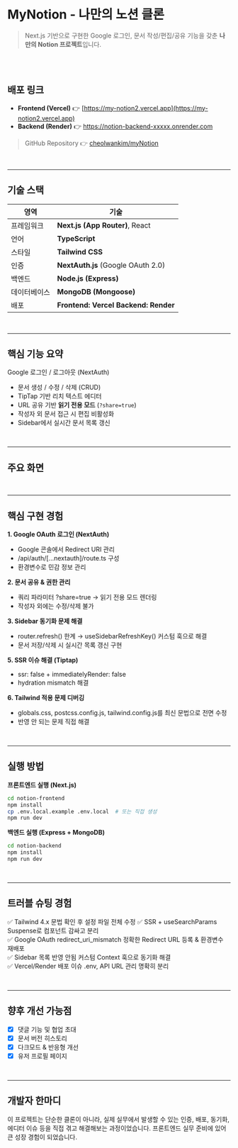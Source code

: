 # MyNotion - 나만의 노션 클론

> Next.js 기반으로 구현한 Google 로그인, 문서 작성/편집/공유 기능을 갖춘 **나만의 Notion 프로젝트**입니다.

<br />
<br />

## 배포 링크

- **Frontend (Vercel)** 👉 [https://my-notion2.vercel.app](https://my-notion2.vercel.app)
- **Backend (Render)** 👉 https://notion-backend-xxxxx.onrender.com

> GitHub Repository 👉 [cheolwankim/myNotion](https://github.com/cheolwankim/myNotion)
<br />

---

## 기술 스택

| 영역 | 기술 |
|------|------|
| 프레임워크 | **Next.js (App Router)**, React |
| 언어 | **TypeScript** |
| 스타일 | **Tailwind CSS** |
| 인증 | **NextAuth.js** (Google OAuth 2.0) |
| 백엔드 | **Node.js (Express)** |
| 데이터베이스 | **MongoDB (Mongoose)** |
| 배포 | **Frontend: Vercel**  **Backend: Render** |

<br />

---

## 핵심 기능 요약

  Google 로그인 / 로그아웃 (NextAuth)  
-  문서 생성 / 수정 / 삭제 (CRUD)  
-  TipTap 기반 리치 텍스트 에디터  
-  URL 공유 기반 **읽기 전용 모드** (`?share=true`)  
-  작성자 외 문서 접근 시 편집 비활성화  
-  Sidebar에서 실시간 문서 목록 갱신

<br />

---
## 주요 화면






<br />

---

## 핵심 구현 경험

**1. Google OAuth 로그인 (NextAuth)**  
 - Google 콘솔에서 Redirect URI 관리  
 - /api/auth/[...nextauth]/route.ts 구성  
 - 환경변수로 민감 정보 관리  

**2. 문서 공유 & 권한 관리**  
 - 쿼리 파라미터 ?share=true → 읽기 전용 모드 렌더링  
 - 작성자 외에는 수정/삭제 불가  

**3. Sidebar 동기화 문제 해결**  
 - router.refresh() 한계 → useSidebarRefreshKey() 커스텀 훅으로 해결  
 - 문서 저장/삭제 시 실시간 목록 갱신 구현  

**5. SSR 이슈 해결 (Tiptap)**  
 - ssr: false + immediatelyRender: false  
 - hydration mismatch 해결  

**6. Tailwind 적용 문제 디버깅**  
 - globals.css, postcss.config.js, tailwind.config.js를 최신 문법으로 전면 수정  
 - 반영 안 되는 문제 직접 해결  

<br />

---


## 실행 방법  
**프론트엔드 실행 (Next.js)**  
```bash
cd notion-frontend
npm install
cp .env.local.example .env.local  # 또는 직접 생성
npm run dev
```

**백엔드 실행 (Express + MongoDB)**  
 
```bash
cd notion-backend
npm install
npm run dev
```

<br />

---

## 트러블 슈팅 경험  


✅	Tailwind 4.x 문법 확인 후 설정 파일 전체 수정 
✅	SSR + useSearchParams	Suspense로 컴포넌트 감싸고 분리  
✅	Google OAuth redirect_uri_mismatch	정확한 Redirect URL 등록 & 환경변수 재배포  
✅	Sidebar 목록 반영 안됨	커스텀 Context 훅으로 동기화 해결  
✅	Vercel/Render 배포 이슈	.env, API URL 관리 명확히 분리  

<br />

---

## 향후 개선 가능점  

 - [x] 댓글 기능 및 협업 초대  
 - [x] 문서 버전 히스토리  
 - [x] 다크모드 & 반응형 개선  
 - [x] 유저 프로필 페이지  

<br />

---

## 개발자 한마디
이 프로젝트는 단순한 클론이 아니라, 실제 실무에서 발생할 수 있는 인증, 배포, 동기화, 에디터 이슈 등을
직접 겪고 해결해보는 과정이었습니다. 프론트엔드 실무 준비에 있어 큰 성장 경험이 되었습니다.




